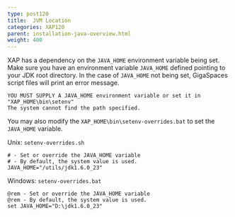 ```yaml
---
type: post120
title:  JVM Location
categories: XAP120
parent: installation-java-overview.html
weight: 400
---
```




XAP has a dependency on the `JAVA_HOME` environment variable being set. Make sure you have an environment variable `JAVA_HOME` defined pointing to your JDK root directory.
In the case of `JAVA_HOME` not being set, GigaSpaces script files will print an error message.

    YOU MUST SUPPLY A JAVA_HOME environment variable or set it in "XAP_HOME\bin\setenv"
    The system cannot find the path specified.

You may also modify the `XAP_HOME\bin\setenv-overrides.bat` to set the `JAVA_HOME` variable.

Unix: `setenv-overrides.sh`

    # - Set or override the JAVA_HOME variable
    # - By default, the system value is used.
    JAVA_HOME="/utils/jdk1.6.0_23"

Windows: `setenv-overrides.bat`

    @rem - Set or override the JAVA_HOME variable
    @rem - By default, the system value is used.
    set JAVA_HOME="D:\jdk1.6.0_23"
